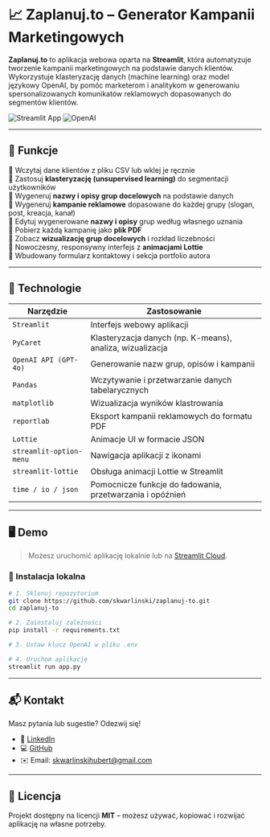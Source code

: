 # 📈 Zaplanuj.to – Generator Kampanii Marketingowych

**Zaplanuj.to** to aplikacja webowa oparta na **Streamlit**, która automatyzuje tworzenie kampanii marketingowych na podstawie danych klientów. Wykorzystuje klasteryzację danych (machine learning) oraz model językowy OpenAI, by pomóc marketerom i analitykom w generowaniu spersonalizowanych komunikatów reklamowych dopasowanych do segmentów klientów.

![Streamlit App](https://img.shields.io/badge/built%20with-Streamlit-blue)
![OpenAI](https://img.shields.io/badge/powered%20by-GPT--4o-green)

---

## 🚀 Funkcje

🔹 Wczytaj dane klientów z pliku CSV lub wklej je ręcznie  
🔹 Zastosuj **klasteryzację (unsupervised learning)** do segmentacji użytkowników  
🔹 Wygeneruj **nazwy i opisy grup docelowych** na podstawie danych  
🔹 Wygeneruj **kampanie reklamowe** dopasowane do każdej grupy (slogan, post, kreacja, kanał)  
🔹 Edytuj wygenerowane **nazwy i opisy** grup według własnego uznania  
🔹 Pobierz każdą kampanię jako **plik PDF**  
🔹 Zobacz **wizualizację grup docelowych** i rozkład liczebności  
🔹 Nowoczesny, responsywny interfejs z **animacjami Lottie**  
🔹 Wbudowany formularz kontaktowy i sekcja portfolio autora

---

## 🧠 Technologie

| Narzędzie | Zastosowanie |
|----------|--------------|
| `Streamlit` | Interfejs webowy aplikacji |
| `PyCaret` | Klasteryzacja danych (np. K-means), analiza, wizualizacja |
| `OpenAI API (GPT-4o)` | Generowanie nazw grup, opisów i kampanii |
| `Pandas` | Wczytywanie i przetwarzanie danych tabelarycznych |
| `matplotlib` | Wizualizacja wyników klastrowania |
| `reportlab` | Eksport kampanii reklamowych do formatu PDF |
| `Lottie` | Animacje UI w formacie JSON |
| `streamlit-option-menu` | Nawigacja aplikacji z ikonami |
| `streamlit-lottie` | Obsługa animacji Lottie w Streamlit |
| `time / io / json` | Pomocnicze funkcje do ładowania, przetwarzania i opóźnień |

---

## 🖥️ Demo

> Możesz uruchomić aplikację lokalnie lub na [Streamlit Cloud](https://streamlit.io/cloud).

### 🔧 Instalacja lokalna

```bash
# 1. Sklonuj repozytorium
git clone https://github.com/skwarlinski/zaplanuj-to.git
cd zaplanuj-to

# 2. Zainstaluj zależności
pip install -r requirements.txt

# 3. Ustaw klucz OpenAI w pliku .env

# 4. Uruchom aplikację
streamlit run app.py
```
---

## 📬 Kontakt

Masz pytania lub sugestie? Odezwij się!

- 💼 [LinkedIn](https://www.linkedin.com/in/hubert-skwarlinski-895437368/)
- 💻 [GitHub](https://github.com/skwarlinski)
- ✉️ Email: [skwarlinskihubert@gmail.com](mailto:skwarlinskihubert@gmail.com)

---

## 📜 Licencja

Projekt dostępny na licencji **MIT** – możesz używać, kopiować i rozwijać aplikację na własne potrzeby.
